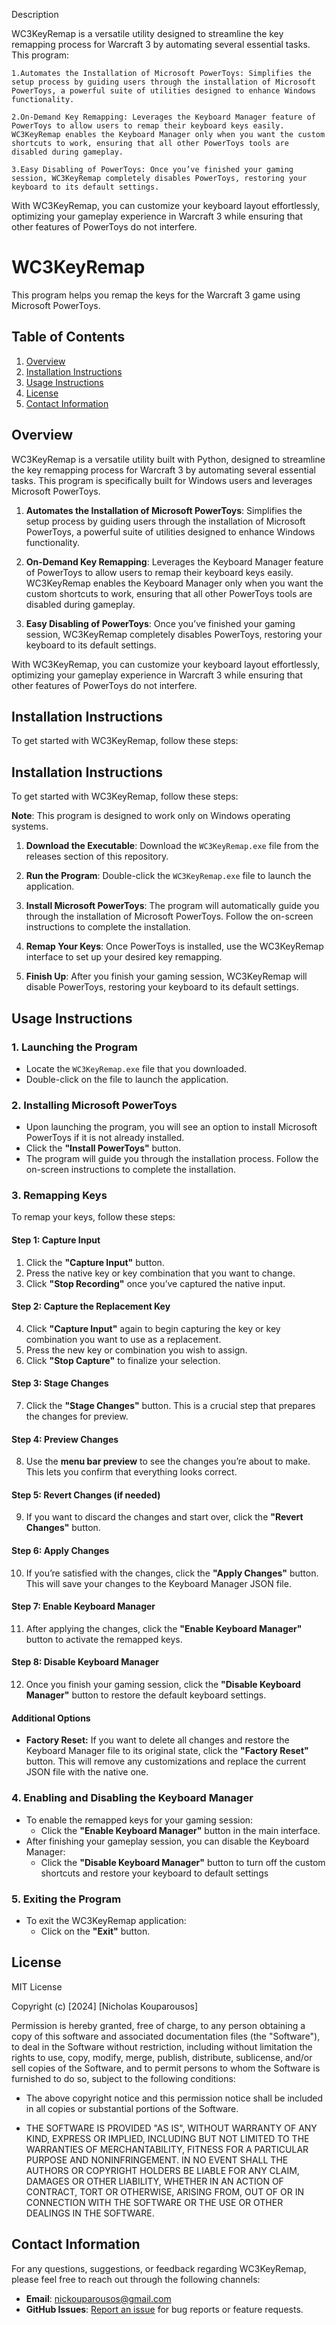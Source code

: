 Description

WC3KeyRemap is a versatile utility designed to streamline the key remapping process for Warcraft 3 by automating several essential tasks. This program:

    1.Automates the Installation of Microsoft PowerToys: Simplifies the setup process by guiding users through the installation of Microsoft PowerToys, a powerful suite of utilities designed to enhance Windows functionality.

    2.On-Demand Key Remapping: Leverages the Keyboard Manager feature of PowerToys to allow users to remap their keyboard keys easily. WC3KeyRemap enables the Keyboard Manager only when you want the custom shortcuts to work, ensuring that all other PowerToys tools are disabled during gameplay.

    3.Easy Disabling of PowerToys: Once you’ve finished your gaming session, WC3KeyRemap completely disables PowerToys, restoring your keyboard to its default settings.

With WC3KeyRemap, you can customize your keyboard layout effortlessly, optimizing your gameplay experience in Warcraft 3 while ensuring that other features of PowerToys do not interfere.


# WC3KeyRemap



This program helps you remap the keys for the Warcraft 3 game using Microsoft PowerToys.

## Table of Contents

1. [Overview](#overview)
2. [Installation Instructions](#installation-instructions)
3. [Usage Instructions](#usage-instructions)
4. [License](#license)
5. [Contact Information](#contact-information)

## Overview

WC3KeyRemap is a versatile utility built with Python, designed to streamline the key remapping process for Warcraft 3 by automating several essential tasks. This program is specifically built for Windows users and leverages Microsoft PowerToys.

1. **Automates the Installation of Microsoft PowerToys**: Simplifies the setup process by guiding users through the installation of Microsoft PowerToys, a powerful suite of utilities designed to enhance Windows functionality.

2. **On-Demand Key Remapping**: Leverages the Keyboard Manager feature of PowerToys to allow users to remap their keyboard keys easily. WC3KeyRemap enables the Keyboard Manager only when you want the custom shortcuts to work, ensuring that all other PowerToys tools are disabled during gameplay.

3. **Easy Disabling of PowerToys**: Once you’ve finished your gaming session, WC3KeyRemap completely disables PowerToys, restoring your keyboard to its default settings.

With WC3KeyRemap, you can customize your keyboard layout effortlessly, optimizing your gameplay experience in Warcraft 3 while ensuring that other features of PowerToys do not interfere.


## Installation Instructions

To get started with WC3KeyRemap, follow these steps:

## Installation Instructions

To get started with WC3KeyRemap, follow these steps:

**Note**: This program is designed to work only on Windows operating systems.

1. **Download the Executable**: Download the `WC3KeyRemap.exe` file from the releases section of this repository.

2. **Run the Program**: Double-click the `WC3KeyRemap.exe` file to launch the application. 

3. **Install Microsoft PowerToys**: The program will automatically guide you through the installation of Microsoft PowerToys. Follow the on-screen instructions to complete the installation.

4. **Remap Your Keys**: Once PowerToys is installed, use the WC3KeyRemap interface to set up your desired key remapping.

5. **Finish Up**: After you finish your gaming session, WC3KeyRemap will disable PowerToys, restoring your keyboard to its default settings.


## Usage Instructions

### 1. Launching the Program
- Locate the `WC3KeyRemap.exe` file that you downloaded.
- Double-click on the file to launch the application.

### 2. Installing Microsoft PowerToys
- Upon launching the program, you will see an option to install Microsoft PowerToys if it is not already installed.
- Click the **"Install PowerToys"** button.
- The program will guide you through the installation process. Follow the on-screen instructions to complete the installation.

### 3. Remapping Keys
To remap your keys, follow these steps:

#### Step 1: Capture Input
1. Click the **"Capture Input"** button.
2. Press the native key or key combination that you want to change.
3. Click **"Stop Recording"** once you’ve captured the native input.

#### Step 2: Capture the Replacement Key
4. Click **"Capture Input"** again to begin capturing the key or key combination you want to use as a replacement.
5. Press the new key or combination you wish to assign.
6. Click **"Stop Capture"** to finalize your selection.

#### Step 3: Stage Changes
7. Click the **"Stage Changes"** button. This is a crucial step that prepares the changes for preview.

#### Step 4: Preview Changes
8. Use the **menu bar preview** to see the changes you’re about to make. This lets you confirm that everything looks correct.

#### Step 5: Revert Changes (if needed)
9. If you want to discard the changes and start over, click the **"Revert Changes"** button.

#### Step 6: Apply Changes
10. If you’re satisfied with the changes, click the **"Apply Changes"** button. This will save your changes to the Keyboard Manager JSON file.

#### Step 7: Enable Keyboard Manager
11. After applying the changes, click the **"Enable Keyboard Manager"** button to activate the remapped keys.

#### Step 8: Disable Keyboard Manager
12. Once you finish your gaming session, click the **"Disable Keyboard Manager"** button to restore the default keyboard settings.

#### Additional Options
- **Factory Reset:** If you want to delete all changes and restore the Keyboard Manager file to its original state, click the **"Factory Reset"** button. This will remove any customizations and replace the current JSON file with the native one.

### 4. Enabling and Disabling the Keyboard Manager
- To enable the remapped keys for your gaming session:
  - Click the **"Enable Keyboard Manager"** button in the main interface.
- After finishing your gameplay session, you can disable the Keyboard Manager:
  - Click the **"Disable Keyboard Manager"** button to turn off the custom shortcuts and restore your keyboard to default settings

### 5. Exiting the Program
- To exit the WC3KeyRemap application:
  - Click on the **"Exit"** button.


## License
MIT License

Copyright (c) [2024] [Nicholas Kouparousos]

Permission is hereby granted, free of charge, to any person obtaining a copy of this software and associated documentation files (the "Software"), to deal in the Software without restriction, including without limitation the rights to use, copy, modify, merge, publish, distribute, sublicense, and/or sell copies of the Software, and to permit persons to whom the Software is furnished to do so, subject to the following conditions:

- The above copyright notice and this permission notice shall be included in all copies or substantial portions of the Software.

- THE SOFTWARE IS PROVIDED "AS IS", WITHOUT WARRANTY OF ANY KIND, EXPRESS OR IMPLIED, INCLUDING BUT NOT LIMITED TO THE WARRANTIES OF MERCHANTABILITY, FITNESS FOR A PARTICULAR PURPOSE AND NONINFRINGEMENT. IN NO EVENT SHALL THE AUTHORS OR COPYRIGHT HOLDERS BE LIABLE FOR ANY CLAIM, DAMAGES OR OTHER LIABILITY, WHETHER IN AN ACTION OF CONTRACT, TORT OR OTHERWISE, ARISING FROM, OUT OF OR IN CONNECTION WITH THE SOFTWARE OR THE USE OR OTHER DEALINGS IN THE SOFTWARE.


## Contact Information
For any questions, suggestions, or feedback regarding WC3KeyRemap, please feel free to reach out through the following channels:

- **Email**: nickouparousos@gmail.com
- **GitHub Issues**: [Report an issue](https://github.com/NicholasKoup/WC3KeyRemap/issues) for bug reports or feature requests.
